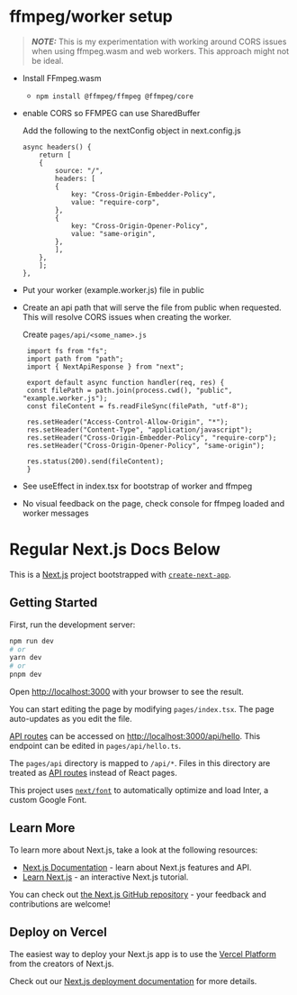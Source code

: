 # ffmpeg/worker setup
> **_NOTE:_**  This is my experimentation with working around CORS issues when using ffmpeg.wasm and web workers. This approach might not be ideal.
- Install FFmpeg.wasm
    - `npm install @ffmpeg/ffmpeg @ffmpeg/core`
- enable CORS so FFMPEG can use SharedBuffer
    
    Add the following to the nextConfig object in next.config.js
    ```
    async headers() {
        return [
        {
            source: "/",
            headers: [
            {
                key: "Cross-Origin-Embedder-Policy",
                value: "require-corp",
            },
            {
                key: "Cross-Origin-Opener-Policy",
                value: "same-origin",
            },
            ],
        },
        ];
    },
    ```
- Put your worker (example.worker.js) file in public
- Create an api path that will serve the file from public when requested. This will resolve CORS issues when creating the worker.
  
  Create `pages/api/<some_name>.js`
   ```
    import fs from "fs";
    import path from "path";
    import { NextApiResponse } from "next";

    export default async function handler(req, res) {
    const filePath = path.join(process.cwd(), "public", "example.worker.js");
    const fileContent = fs.readFileSync(filePath, "utf-8");

    res.setHeader("Access-Control-Allow-Origin", "*");
    res.setHeader("Content-Type", "application/javascript");
    res.setHeader("Cross-Origin-Embedder-Policy", "require-corp");
    res.setHeader("Cross-Origin-Opener-Policy", "same-origin");

    res.status(200).send(fileContent);
    }
    ```
- See useEffect in index.tsx for bootstrap of worker and ffmpeg
- No visual feedback on the page, check console for ffmpeg loaded and worker messages


# Regular Next.js Docs Below

This is a [Next.js](https://nextjs.org/) project bootstrapped with [`create-next-app`](https://github.com/vercel/next.js/tree/canary/packages/create-next-app).

## Getting Started

First, run the development server:

```bash
npm run dev
# or
yarn dev
# or
pnpm dev
```

Open [http://localhost:3000](http://localhost:3000) with your browser to see the result.

You can start editing the page by modifying `pages/index.tsx`. The page auto-updates as you edit the file.

[API routes](https://nextjs.org/docs/api-routes/introduction) can be accessed on [http://localhost:3000/api/hello](http://localhost:3000/api/hello). This endpoint can be edited in `pages/api/hello.ts`.

The `pages/api` directory is mapped to `/api/*`. Files in this directory are treated as [API routes](https://nextjs.org/docs/api-routes/introduction) instead of React pages.

This project uses [`next/font`](https://nextjs.org/docs/basic-features/font-optimization) to automatically optimize and load Inter, a custom Google Font.

## Learn More

To learn more about Next.js, take a look at the following resources:

- [Next.js Documentation](https://nextjs.org/docs) - learn about Next.js features and API.
- [Learn Next.js](https://nextjs.org/learn) - an interactive Next.js tutorial.

You can check out [the Next.js GitHub repository](https://github.com/vercel/next.js/) - your feedback and contributions are welcome!

## Deploy on Vercel

The easiest way to deploy your Next.js app is to use the [Vercel Platform](https://vercel.com/new?utm_medium=default-template&filter=next.js&utm_source=create-next-app&utm_campaign=create-next-app-readme) from the creators of Next.js.

Check out our [Next.js deployment documentation](https://nextjs.org/docs/deployment) for more details.
